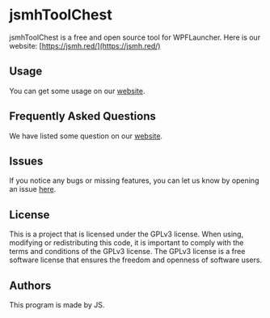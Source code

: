 # jsmhToolChest
jsmhToolChest is a free and open source tool for WPFLauncher.
Here is our website: [https://jsmh.red/](https://jsmh.red/)

## Usage
You can get some usage on our [website](https://jsmh.red/).

## Frequently Asked Questions
We have listed some question on our [website](https://jsmh.red/).

## Issues
If you notice any bugs or missing features, you can let us know by opening an issue [here](https://github.com/jsms2/jsmhToolChest/issues).

## License
This is a project that is licensed under the GPLv3 license. When using, modifying or redistributing this code, it is important to comply with the terms and conditions of the GPLv3 license. The GPLv3 license is a free software license that ensures the freedom and openness of software users.

## Authors
This program is made by JS.
